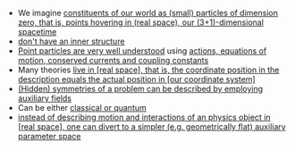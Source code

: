* We imagine [constituents of our world as (small) particles of dimension zero, that is, points hovering in (real space), our (3+1)-dimensional spacetime](zotero://open-pdf/library/items/E2TKJSGY?page=5&annotation=LP89462T) 
* [don't have an inner structure](zotero://open-pdf/library/items/E2TKJSGY?page=5&annotation=LNSQ4YEJ)
* [Point particles are very well understood](zotero://open-pdf/library/items/E2TKJSGY?page=5&annotation=KU6XTLB8) using [actions, equations of motion, conserved currents and coupling constants](zotero://open-pdf/library/items/E2TKJSGY?page=5&annotation=PI3GFA4E)
* Many theories [live in [real space], that is, the coordinate position in the description equals the actual position in [our coordinate system]](zotero://open-pdf/library/items/E2TKJSGY?page=6&annotation=LGDIJPX2)
* [(Hidden) symmetries of a problem can be described by employing auxiliary fields](zotero://open-pdf/library/items/E2TKJSGY?page=6&annotation=MUICK9DI)
* Can be either [classical or quantum](zotero://open-pdf/library/items/E2TKJSGY?page=6&annotation=PA24CFNQ)
* [instead of describing motion and interactions of an physics object in [real space], one can divert to a simpler (e.g. geometrically flat) auxiliary parameter space](zotero://open-pdf/library/items/E2TKJSGY?page=6&annotation=2ZH6VD7J)